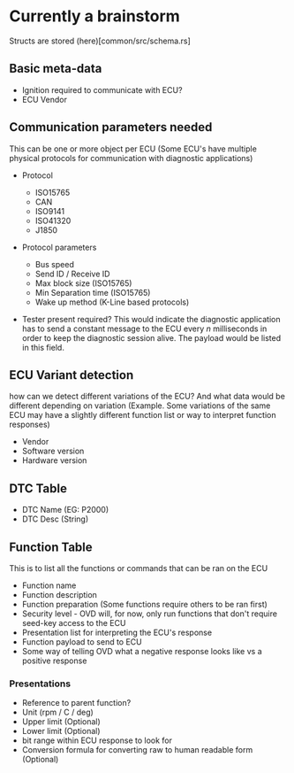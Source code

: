 # Currently a brainstorm
Structs are stored (here)[common/src/schema.rs]

## Basic meta-data
* Ignition required to communicate with ECU?
* ECU Vendor

## Communication parameters needed
This can be one or more object per ECU (Some ECU's have multiple physical protocols for communication with diagnostic applications)

* Protocol
    * ISO15765
    * CAN
    * ISO9141
    * ISO41320
    * J1850

* Protocol parameters
    * Bus speed
    * Send ID / Receive ID
    * Max block size (ISO15765)
    * Min Separation time (ISO15765)
    * Wake up method (K-Line based protocols)

* Tester present required?
    This would indicate the diagnostic application has to send a constant message to the ECU every *n* milliseconds in order to keep the diagnostic session alive. The payload would be listed in this field.

## ECU Variant detection
how can we detect different variations of the ECU? And what data would be different depending on variation (Example. Some variations of the same ECU may have a slightly different function list or way to interpret function responses)

* Vendor
* Software version
* Hardware version

## DTC Table
* DTC Name (EG: P2000)
* DTC Desc (String)

## Function Table
This is to list all the functions or commands that can be ran on the ECU

* Function name
* Function description
* Function preparation (Some functions require others to be ran first)
* Security level - OVD will, for now, only run functions that don't require seed-key access to the ECU
* Presentation list for interpreting the ECU's response
* Function payload to send to ECU
* Some way of telling OVD what a negative response looks like vs a positive response

### Presentations
* Reference to parent function?
* Unit (rpm / C / deg)
* Upper limit (Optional)
* Lower limit (Optional)
* bit range within ECU response to look for
* Conversion formula for converting raw to human readable form (Optional)